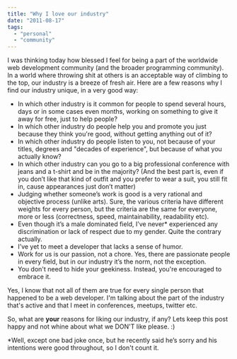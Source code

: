 ```yaml
---
title: "Why I love our industry"
date: "2011-08-17"
tags:
  - "personal"
  - "community"
---
```


I was thinking today how blessed I feel for being a part of the worldwide web development community (and the broader programming community). In a world where throwing shit at others is an acceptable way of climbing to the top, our industry is a breeze of fresh air. Here are a few reasons why I find our industry unique, in a very good way:

- In which other industry is it common for people to spend several hours, days or in some cases even months, working on something to give it away for free, just to help people?
- In which other industry do people help you and promote you just because they think you're good, without getting anything out of it?
- In which other industry do people listen to you, not because of your titles, degrees and "decades of experience", but because of what you actually know?
- In which other industry can you go to a big professional conference with jeans and a t-shirt and be in the majority? (And the best part is, even if you don’t like that kind of outfit and you prefer to wear a suit, you still fit in, cause appearances just don’t matter)
- Judging whether someone’s work is good is a very rational and objective process (unlike arts). Sure, the various criteria have different weights for every person, but the criteria are the same for everyone, more or less (correctness, speed, maintainability, readability etc).
- Even though it’s a male dominated field, I’ve never\* experienced any discrimination or lack of respect due to my gender. Quite the contrary actually.
- I’ve yet to meet a developer that lacks a sense of humor.
- Work for us is our passion, not a chore. Yes, there are passionate people in every field, but in our industry it’s the norm, not the exception.
- You don't need to hide your geekiness. Instead, you're encouraged to embrace it.

Yes, I know that not all of them are true for every single person that happened to be a web developer. I'm talking about the part of the industry that's active and that I meet in conferences, meetups, twitter etc.

So, what are **your** reasons for liking our industry, if any? Lets keep this post happy and not whine about what we DON'T like please. :)

\*Well, except one bad joke once, but he recently said he’s sorry and his intentions were good throughout, so I don't count it.
